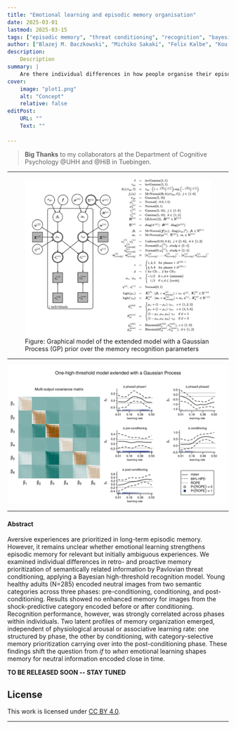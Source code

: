 ```yaml
---
title: "Emotional learning and episodic memory organisation" 
date: 2025-03-01
lastmod: 2025-03-15
tags: ["episodic memory", "threat conditioning", "recognition", "bayesian coginitive modeling"]
author: ["Blazej M. Baczkowski", "Michiko Sakaki", "Felix Kalbe", "Kou Murayama", "Lars Schwabe"]
description: 
    Description
summary: |
    Are there individual differences in how people organise their episodic memories due to emotional learning? Spoiler: yes, there are 😄
cover:
    image: "plot1.png"
    alt: "Concept"
    relative: false
editPost:
    URL: ""
    Text: ""

---
```


> **Big Thanks** to my collaborators at the Department of Cognitive Psychology @UHH and @HiB in Tuebingen.

---

<figure>
  <img src="gp_mdl.png" alt="Generative Model Diagram">
  <figcaption>Figure: Graphical model of the extended model with a Gaussian Process (GP) prior over the memory recognition parameters</figcaption>
</figure>

---

![](gp.png)

---

#### Abstract

Aversive experiences are prioritized in long-term episodic memory. However, it remains unclear whether emotional learning strengthens episodic memory for relevant but initially ambiguous experiences. We examined individual differences in retro- and proactive memory prioritization of semantically related information by Pavlovian threat conditioning, applying a Bayesian high-threshold recognition model. Young healthy adults (N=285) encoded neutral images from two semantic categories across three phases: pre-conditioning, conditioning, and post-conditioning. Results showed no enhanced memory for images from the shock-predictive category encoded before or after conditioning. Recognition performance, however, was strongly correlated across phases within individuals. Two latent profiles of memory organization emerged, independent of physiological arousal or associative learning rate: one structured by phase, the other by conditioning, with category-selective memory prioritization carrying over into the post-conditioning phase. These findings shift the question from *if* to *when* emotional learning shapes memory for neutral information encoded close in time.

**TO BE RELEASED SOON -- STAY TUNED**

## License 

This work is licensed under [CC BY 4.0](https://creativecommons.org/licenses/by/4.0/?ref=chooser-v1).

---